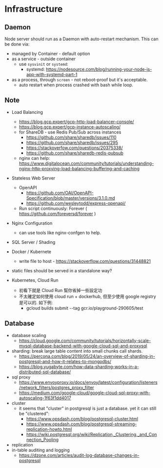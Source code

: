 # Infrastructure

## Daemon

Node server should run as a Daemon with auto-restart mechanism. This can be done via:

 - managed by Container - default option
 - as a service - outside container
   - use `sysvinit` or `systemd`:
     - systemd: https://nodesource.com/blog/running-your-node-js-app-with-systemd-part-1
 - as a process, through `screen` - not reboot-proof but it's acceptable.
   - auto restart when process crashed with bash while loop.


## Note

 - Load Balancing
   - https://blog.gcp.expert/gcp-http-load-balancer-console/
   - https://blog.gcp.expert/gcp-instance-autoscaling/
   - for ShareDB - use Redis Pub/Sub across instances
     - https://github.com/share/sharedb/issues/110
     - https://github.com/share/sharedb/issues/295
     - https://stackoverfow.com/questions/20375338/
     - https://github.com/share/sharedb-redis-pubsub
   - nginx can help: https://www.digitalocean.com/community/tutorials/understanding-nginx-http-proxying-load-balancing-buffering-and-caching
 - Stateless Web Server
   - OpenAPI
     - https://github.com/OAI/OpenAPI-Specification/blob/master/versions/3.1.0.md
     - https://github.com/wesleytodd/express-openapi/
   - Run script continuously: Forever ( https://github.com/foreversd/forever )
 - Nginx Configuration
   - can use tools like nginx-confgen to help.
 - SQL Server / Shading
 - Docker / Kubernete
   - write file to host - https://stackoverflow.com/questions/31448821
 - static files should be served in a standalone way?

 - Kubernetes, Cloud Run
   - 初看下就是 Cloud Run 幫你省掉一些設定功
   - 不太確定如何使用 cloud run + dockerhub, 但至少使用 google registry 是可以的. 如下例:
     - gcloud builds submit --tag gcr.io/playground-290605/test

## Database

 - database scaling
   - https://cloud.google.com/community/tutorials/horizontally-scale-mysql-database-backend-with-google-cloud-sql-and-proxysql
 - sharding: break large table content into small chunks call shards.
   - https://percona.com/blog/2019/05/24/an-overview-of-sharding-in-postgresql-and-how-it-relates-to-mongodbs/
   - https://blog.yugabyte.com/how-data-sharding-works-in-a-distributed-sql-database/
 - sql proxy
   - https://www.envoyproxy.io/docs/envoy/latest/configuration/listeners/network_filters/postgres_proxy_filter
   - https://medium.com/google-cloud/google-cloud-sql-proxy-with-autoscaling-1f63f1dd4017
 - cluster
   - it seems that "cluster" in postgresql is just a database. yet it can still be "clustered":
     - https://www.opsdash.com/blog/postgresql-cluster.html
     - https://www.opsdash.com/blog/postgresql-streaming-replication-howto.html
     - https://wiki.postgresql.org/wiki/Replication,_Clustering,_and_Connection_Pooling
 - replication
 - in-table auditing and logging
    - https://dzone.com/articles/audit-log-database-changes-in-postgresql
